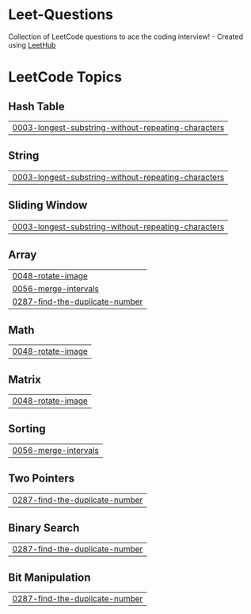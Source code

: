 # Leet-Questions
Collection of LeetCode questions to ace the coding interview! - Created using [LeetHub](https://github.com/QasimWani/LeetHub)

<!---LeetCode Topics Start-->
# LeetCode Topics
## Hash Table
|  |
| ------- |
| [0003-longest-substring-without-repeating-characters](https://github.com/ankushbisht01/Leet-Questions/tree/master/0003-longest-substring-without-repeating-characters) |
## String
|  |
| ------- |
| [0003-longest-substring-without-repeating-characters](https://github.com/ankushbisht01/Leet-Questions/tree/master/0003-longest-substring-without-repeating-characters) |
## Sliding Window
|  |
| ------- |
| [0003-longest-substring-without-repeating-characters](https://github.com/ankushbisht01/Leet-Questions/tree/master/0003-longest-substring-without-repeating-characters) |
## Array
|  |
| ------- |
| [0048-rotate-image](https://github.com/ankushbisht01/Leet-Questions/tree/master/0048-rotate-image) |
| [0056-merge-intervals](https://github.com/ankushbisht01/Leet-Questions/tree/master/0056-merge-intervals) |
| [0287-find-the-duplicate-number](https://github.com/ankushbisht01/Leet-Questions/tree/master/0287-find-the-duplicate-number) |
## Math
|  |
| ------- |
| [0048-rotate-image](https://github.com/ankushbisht01/Leet-Questions/tree/master/0048-rotate-image) |
## Matrix
|  |
| ------- |
| [0048-rotate-image](https://github.com/ankushbisht01/Leet-Questions/tree/master/0048-rotate-image) |
## Sorting
|  |
| ------- |
| [0056-merge-intervals](https://github.com/ankushbisht01/Leet-Questions/tree/master/0056-merge-intervals) |
## Two Pointers
|  |
| ------- |
| [0287-find-the-duplicate-number](https://github.com/ankushbisht01/Leet-Questions/tree/master/0287-find-the-duplicate-number) |
## Binary Search
|  |
| ------- |
| [0287-find-the-duplicate-number](https://github.com/ankushbisht01/Leet-Questions/tree/master/0287-find-the-duplicate-number) |
## Bit Manipulation
|  |
| ------- |
| [0287-find-the-duplicate-number](https://github.com/ankushbisht01/Leet-Questions/tree/master/0287-find-the-duplicate-number) |
<!---LeetCode Topics End-->